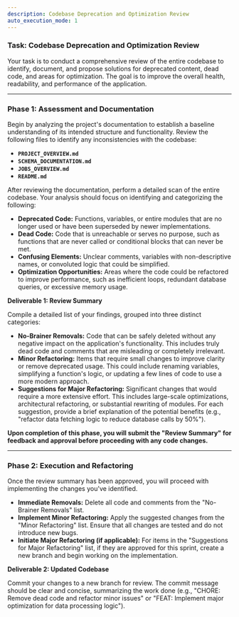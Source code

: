 ```yaml
---
description: Codebase Deprecation and Optimization Review
auto_execution_mode: 1
---
```


### Task: Codebase Deprecation and Optimization Review

Your task is to conduct a comprehensive review of the entire codebase to identify, document, and propose solutions for deprecated content, dead code, and areas for optimization. The goal is to improve the overall health, readability, and performance of the application.

---

### Phase 1: Assessment and Documentation

Begin by analyzing the project's documentation to establish a baseline understanding of its intended structure and functionality. Review the following files to identify any inconsistencies with the codebase:

* **`PROJECT_OVERVIEW.md`**
* **`SCHEMA_DOCUMENTATION.md`**
* **`JOBS_OVERVIEW.md`**
* **`README.md`**

After reviewing the documentation, perform a detailed scan of the entire codebase. Your analysis should focus on identifying and categorizing the following:

* **Deprecated Code:** Functions, variables, or entire modules that are no longer used or have been superseded by newer implementations.
* **Dead Code:** Code that is unreachable or serves no purpose, such as functions that are never called or conditional blocks that can never be met.
* **Confusing Elements:** Unclear comments, variables with non-descriptive names, or convoluted logic that could be simplified.
* **Optimization Opportunities:** Areas where the code could be refactored to improve performance, such as inefficient loops, redundant database queries, or excessive memory usage.

**Deliverable 1: Review Summary**

Compile a detailed list of your findings, grouped into three distinct categories:

* **No-Brainer Removals:** Code that can be safely deleted without any negative impact on the application's functionality. This includes truly dead code and comments that are misleading or completely irrelevant.
* **Minor Refactoring:** Items that require small changes to improve clarity or remove deprecated usage. This could include renaming variables, simplifying a function's logic, or updating a few lines of code to use a more modern approach.
* **Suggestions for Major Refactoring:** Significant changes that would require a more extensive effort. This includes large-scale optimizations, architectural refactoring, or substantial rewriting of modules. For each suggestion, provide a brief explanation of the potential benefits (e.g., "refactor data fetching logic to reduce database calls by 50%").

**Upon completion of this phase, you will submit the "Review Summary" for feedback and approval before proceeding with any code changes.**

---

### Phase 2: Execution and Refactoring

Once the review summary has been approved, you will proceed with implementing the changes you've identified.

* **Immediate Removals:** Delete all code and comments from the "No-Brainer Removals" list.
* **Implement Minor Refactoring:** Apply the suggested changes from the "Minor Refactoring" list. Ensure that all changes are tested and do not introduce new bugs.
* **Initiate Major Refactoring (if applicable):** For items in the "Suggestions for Major Refactoring" list, if they are approved for this sprint, create a new branch and begin working on the implementation.

**Deliverable 2: Updated Codebase**

Commit your changes to a new branch for review. The commit message should be clear and concise, summarizing the work done (e.g., "CHORE: Remove dead code and refactor minor issues" or "FEAT: Implement major optimization for data processing logic").